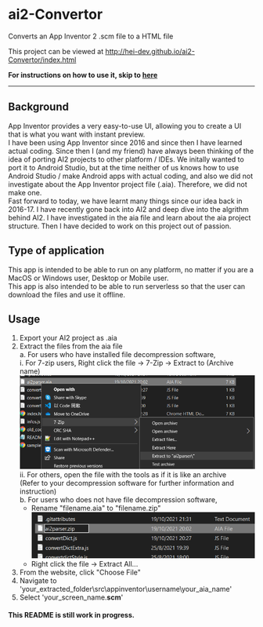 # ai2-Convertor
 Converts an App Inventor 2 .scm file to a HTML file

This project can be viewed at http://hei-dev.github.io/ai2-Convertor/index.html

__For instructions on how to use it, skip to [here](#usage)__

-------------------
## Background

App Inventor provides a very easy-to-use UI, allowing you to create a UI that is what you want with instant preview.<br />
I have been using App Inventor since 2016 and since then I have learned actual coding.
Since then I (and my friend) have always been thinking of the idea of porting AI2 projects to other platform / IDEs.
We initally wanted to port it to Android Studio, but at the time neither of us knows how to use Android Studio / make Android apps with actual coding, and also we did not investigate about the App Inventor project file (.aia). Therefore, we did not make one.<br />
Fast forward to today, we have learnt many things since our idea back in 2016-17. I have recently gone back into AI2 and deep dive into the algrithm behind AI2. I have investigated in the aia file and learn about the aia project structure. Then I have decided to work on this project out of passion.

## Type of application
This app is intended to be able to run on any platform, no matter if you are a MacOS or Windows user, Desktop or Mobile user.<br />
This app is also intended to be able to run serverless so that the user can download the files and use it offline.

## Usage

1. Export your AI2 project as .aia
2. Extract the files from the aia file<br />
  a. For users who have installed file decompression software,<br />
    i. For 7-zip users, Right click the file -> 7-Zip -> Extract to (Archive name)<br />
    ![7-zip Instruction](README_img/step1.PNG)<br />
    ii. For others, open the file with the tools as if it is like an archive<br />
     (Refer to your decompression software for further information and instruction)<br />
  b. For users who does not have file decompression software,<br />
    - Rename "filename.aia" to "filename.zip"<br />
    ![Rename to .zip](README_img/step1b.PNG)
    - Right click the file -> Extract All...<br />
3. From the website, click "Choose File"
4. Navigate to 'your_extracted_folder\src\appinventor\username\your_aia_name\'
5. Select 'your_screen_name.__scm__'

#### This README is still work in progress.
